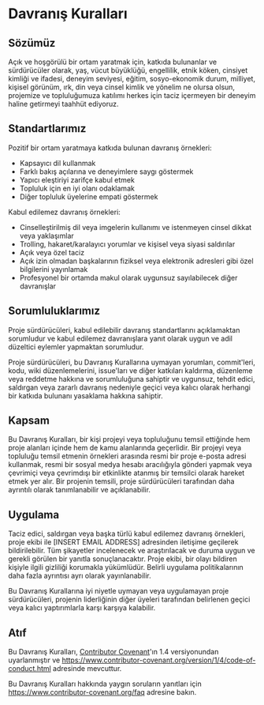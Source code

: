 # Davranış Kuralları

## Sözümüz

Açık ve hoşgörülü bir ortam yaratmak için, katkıda bulunanlar ve sürdürücüler olarak, yaş, vücut büyüklüğü, engellilik, etnik köken, cinsiyet kimliği ve ifadesi, deneyim seviyesi, eğitim, sosyo-ekonomik durum, milliyet, kişisel görünüm, ırk, din veya cinsel kimlik ve yönelim ne olursa olsun, projemize ve topluluğumuza katılımı herkes için taciz içermeyen bir deneyim haline getirmeyi taahhüt ediyoruz.

## Standartlarımız

Pozitif bir ortam yaratmaya katkıda bulunan davranış örnekleri:

- Kapsayıcı dil kullanmak
- Farklı bakış açılarına ve deneyimlere saygı göstermek
- Yapıcı eleştiriyi zarifçe kabul etmek
- Topluluk için en iyi olanı odaklamak
- Diğer topluluk üyelerine empati göstermek

Kabul edilemez davranış örnekleri:

- Cinselleştirilmiş dil veya imgelerin kullanımı ve istenmeyen cinsel dikkat veya yaklaşımlar
- Trolling, hakaret/karalayıcı yorumlar ve kişisel veya siyasi saldırılar
- Açık veya özel taciz
- Açık izin olmadan başkalarının fiziksel veya elektronik adresleri gibi özel bilgilerini yayınlamak
- Profesyonel bir ortamda makul olarak uygunsuz sayılabilecek diğer davranışlar

## Sorumluluklarımız

Proje sürdürücüleri, kabul edilebilir davranış standartlarını açıklamaktan sorumludur ve kabul edilemez davranışlara yanıt olarak uygun ve adil düzeltici eylemler yapmaktan sorumludur.

Proje sürdürücüleri, bu Davranış Kurallarına uymayan yorumları, commit'leri, kodu, wiki düzenlemelerini, issue'ları ve diğer katkıları kaldırma, düzenleme veya reddetme hakkına ve sorumluluğuna sahiptir ve uygunsuz, tehdit edici, saldırgan veya zararlı davranış nedeniyle geçici veya kalıcı olarak herhangi bir katkıda bulunanı yasaklama hakkına sahiptir.

## Kapsam

Bu Davranış Kuralları, bir kişi projeyi veya topluluğunu temsil ettiğinde hem proje alanları içinde hem de kamu alanlarında geçerlidir. Bir projeyi veya topluluğu temsil etmenin örnekleri arasında resmi bir proje e-posta adresi kullanmak, resmi bir sosyal medya hesabı aracılığıyla gönderi yapmak veya çevrimiçi veya çevrimdışı bir etkinlikte atanmış bir temsilci olarak hareket etmek yer alır. Bir projenin temsili, proje sürdürücüleri tarafından daha ayrıntılı olarak tanımlanabilir ve açıklanabilir.

## Uygulama

Taciz edici, saldırgan veya başka türlü kabul edilemez davranış örnekleri, proje ekibi ile [INSERT EMAIL ADDRESS] adresinden iletişime geçilerek bildirilebilir. Tüm şikayetler incelenecek ve araştırılacak ve duruma uygun ve gerekli görülen bir yanıtla sonuçlanacaktır. Proje ekibi, bir olayı bildiren kişiyle ilgili gizliliği korumakla yükümlüdür. Belirli uygulama politikalarının daha fazla ayrıntısı ayrı olarak yayınlanabilir.

Bu Davranış Kurallarına iyi niyetle uymayan veya uygulamayan proje sürdürücüleri, projenin liderliğinin diğer üyeleri tarafından belirlenen geçici veya kalıcı yaptırımlarla karşı karşıya kalabilir.

## Atıf

Bu Davranış Kuralları, [Contributor Covenant][homepage]'ın 1.4 versiyonundan uyarlanmıştır ve https://www.contributor-covenant.org/version/1/4/code-of-conduct.html adresinde mevcuttur.

[homepage]: https://www.contributor-covenant.org

Bu Davranış Kuralları hakkında yaygın soruların yanıtları için https://www.contributor-covenant.org/faq adresine bakın.
